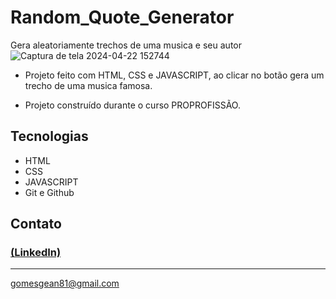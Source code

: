 # Random_Quote_Generator
Gera aleatoriamente trechos de uma musica e seu autor
![Captura de tela 2024-04-22 152744](https://github.com/GeanGAlmeida/Random_Quote_Generator/assets/163884623/63b399f4-7d6b-4616-a615-7546afd1858f)

 
 - Projeto feito com HTML, CSS e JAVASCRIPT, ao clicar no botão gera um trecho de uma musica famosa. 

 - Projeto construído durante o curso PROPROFISSÃO.

## Tecnologias

- HTML
- CSS
- JAVASCRIPT
- Git e Github

## Contato
### [(LinkedIn)](https://www.linkedin.com/in/gean-almeida/)
-----
gomesgean81@gmail.com
